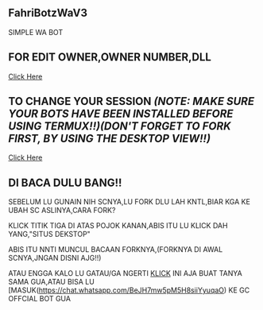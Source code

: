 ## FahriBotzWaV3
SIMPLE WA BOT

## FOR EDIT OWNER,OWNER NUMBER,DLL
[Click Here](http://github.com/BOTZ4YOU/FahriBotzWaV3/blob/master/settings.json)

## TO CHANGE YOUR SESSION *(NOTE: MAKE SURE YOUR BOTS HAVE BEEN INSTALLED BEFORE USING TERMUX!!)(DON'T FORGET TO FORK FIRST, BY USING THE DESKTOP VIEW!!)*
[Click Here](https://github.com/BOTZ4YOU/FahriBotzWaV3/blob/master/Ziyx.json)

## DI BACA DULU BANG!!
SEBELUM LU GUNAIN NIH SCNYA,LU FORK DLU LAH KNTL,BIAR KGA KE UBAH SC ASLINYA,CARA FORK?

KLICK TITIK TIGA DI ATAS POJOK KANAN,ABIS ITU LU KLICK DAH YANG,"SITUS DEKSTOP"

ABIS ITU NNTI MUNCUL BACAAN FORKNYA,(FORKNYA DI AWAL SCNYA,JNGAN DISNI AJG!!)

ATAU ENGGA KALO LU GATAU/GA NGERTI [KLICK](https://wa.me/6288905703349?text=Bang+Cara+Ubah+Ke+Mode+Dekstopnya+Kyak+Gmn?) INI AJA BUAT TANYA SAMA GUA,ATAU BISA LU [MASUK(https://chat.whatsapp.com/BeJH7mw5pM5H8siiYyuqaO) KE GC OFFCIAL BOT GUA
